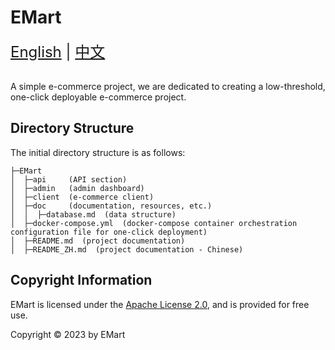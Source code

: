 EMart 
===============


<div style="font-size: 1.5rem;">
  <a href="./README.md">English</a> |
  <a href="./README_ZH.md">中文</a>
</div>
</br>

A simple e-commerce project, we are dedicated to creating a low-threshold, one-click deployable e-commerce project.

## Directory Structure

The initial directory structure is as follows:

```
├─EMart
│  ├─api     (API section)
│  ├─admin   (admin dashboard)
│  ├─client  (e-commerce client)
│  ├─doc     (documentation, resources, etc.)
│  │  ├─database.md  (data structure)
│  ├─docker-compose.yml  (docker-compose container orchestration configuration file for one-click deployment)
│  ├─README.md  (project documentation)
│  ├─README_ZH.md  (project documentation - Chinese)
```

## Copyright Information

EMart is licensed under the [Apache License 2.0](), and is provided for free use.

Copyright © 2023 by EMart